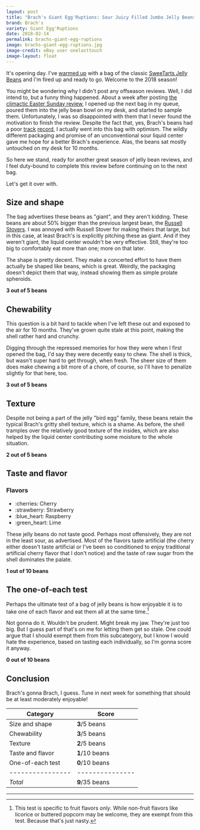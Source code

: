 ```yaml
---
layout: post
title: "Brach's Giant Egg'Ruptions: Sour Juicy Filled Jumbo Jelly Beans"
brand: Brach's
variety: Giant Egg'Ruptions
date: 2018-02-14
permalink: brachs-giant-egg-ruptions
image: brachs-giant-egg-ruptions.jpg
image-credit: eBay user onelasttouch
image-layout: float
---
```


It's opening day.
I've [warmed up](https://twitter.com/scott_ish/status/961010835492671488)
with a bag of the classic [SweeTarts Jelly Beans](/sweetarts-jelly-beans)
and I'm fired up and ready to go.
Welcome to the 2018 season!

You might be wondering why I didn't post any offseason reviews.
Well, I did intend to, but a funny thing happened.
About a week after posting
[the climactic Easter Sunday review](/gimbals-gourmet-jelly-beans),
I opened up the next bag in my queue,
poured them into the jelly bean bowl on my desk,
and started to sample them.
Unfortunately, I was so disappointed with them that
I never found the motivation to finish the review.
Despite the fact that, yes, Brach's beans had a poor
[track](/brachs-classic-jelly-bird-eggs)
[record](/brachs-speckled-jelly-bird-eggs),
I actually went into this bag with optimism.
The wildly different packaging and promise of an unconventional
sour liquid center gave me hope for a better Brach's experience.
Alas, the beans sat mostly untouched on my desk for 10 months.

So here we stand, ready for another great season of jelly bean reviews,
and I feel duty-bound to complete this review
before continuing on to the next bag.

Let's get it over with.


## Size and shape

The bag advertises these beans as "giant", and they aren't kidding.
These beans are about 50% bigger than the previous largest bean,
the [Russell Stovers](/russell-stover-pectin-jelly-beans).
I was annoyed with Russell Stover for making theirs that large,
but in this case, at least Brach's is explicitly pitching these as giant.
And if they weren't giant, the liquid center wouldn't be very effective.
Still, they're too big to comfortably eat more than one; more on that later.

The shape is pretty decent. They make a concerted effort to have them
actually be shaped like beans, which is great.
Weirdly, the packaging doesn't depict them that way,
instead showing them as simple prolate spheroids.

**3 out of 5 beans**


## Chewability

This question is a bit hard to tackle when
I've left these out and exposed to the air for 10 months.
They've grown quite stale at this point,
making the shell rather hard and crunchy.

Digging through the repressed memories for
how they were when I first opened the bag,
I'd say they were decently easy to chew.
The shell is thick, but wasn't super hard to get through, when fresh.
The sheer size of them does make chewing a bit more of a chore,
of course, so I'll have to penalize slightly for that here, too.

**3 out of 5 beans**


## Texture

Despite not being a part of the jelly "bird egg" family,
these beans retain the typical Brach's gritty shell texture,
which is a shame.
As before, the shell tramples over the relatively good texture of the insides,
which are also helped by the liquid center
contributing some moisture to the whole situation.

**2 out of 5 beans**


## Taste and flavor

<div class="inset">
    <h3>Flavors</h3>
    <ul class="emoji-list">
        <li>:cherries: Cherry</li>
        <li>:strawberry: Strawberry</li>
        <li>:blue_heart: Raspberry</li>
        <li>:green_heart: Lime</li>
    </ul>
</div>

These jelly beans do not taste good.
Perhaps most offensively, they are not in the least sour, as advertised.
Most of the flavors taste artificial
(the cherry either doesn't taste artificial or I've been so conditioned to
enjoy traditional artificial cherry flavor that I don't notice)
and the taste of raw sugar from the shell dominates the palate.

**1 out of 10 beans**


## The one-of-each test

Perhaps the ultimate test of a bag of jelly beans is how enjoyable it is
to take one of each flavor and eat them all at the same time.[^1]

Not gonna do it. Wouldn't be prudent.
Might break my jaw. They're just too big.
But I guess part of that's on me for letting them get so stale.
One could argue that I should exempt them from this subcategory,
but I know I would hate the experience, based on tasting each individually,
so I'm gonna score it anyway.

**0 out of 10 beans**


## Conclusion

Brach's gonna Brach, I guess.
Tune in next week for something that should be at least moderately enjoyable!

Category         | Score
---------------- | ---------------
Size and shape   | **3**/5 beans
Chewability      | **3**/5 beans
Texture          | **2**/5 beans
Taste and flavor | **1**/10 beans
One-of-each test | **0**/10 beans
---------------- | ---------------
_Total_          | **9**/35 beans


---

[^1]: This test is specific to fruit flavors _only_. While non-fruit flavors like licorice or buttered popcorn may be welcome, they are exempt from this test. Because that's just nasty.
